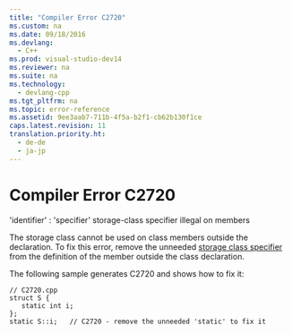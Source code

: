 ```yaml
---
title: "Compiler Error C2720"
ms.custom: na
ms.date: 09/18/2016
ms.devlang: 
  - C++
ms.prod: visual-studio-dev14
ms.reviewer: na
ms.suite: na
ms.technology: 
  - devlang-cpp
ms.tgt_pltfrm: na
ms.topic: error-reference
ms.assetid: 9ee3aab7-711b-4f5a-b2f1-cb62b130f1ce
caps.latest.revision: 11
translation.priority.ht: 
  - de-de
  - ja-jp
---
```

# Compiler Error C2720
'identifier' : 'specifier' storage-class specifier illegal on members  
  
 The storage class cannot be used on class members outside the declaration. To fix this error, remove the unneeded [storage class specifier](assetId:///10b3d22d-cb40-450b-994b-08cf9a211b6c) from the definition of the member outside the class declaration.  
  
 The following sample generates C2720 and shows how to fix it:  
  
```  
// C2720.cpp  
struct S {  
   static int i;  
};  
static S::i;   // C2720 - remove the unneeded 'static' to fix it  
  
```